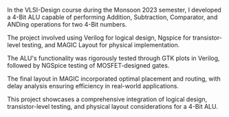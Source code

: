 In the VLSI-Design course during the Monsoon 2023 semester, I developed a 4-Bit ALU capable of performing Addition, Subtraction, Comparator, and ANDing operations for two 4-Bit numbers.

The project involved using Verilog for logical design, Ngspice for transistor-level testing, and MAGIC Layout for physical implementation. 

The ALU's functionality was rigorously tested through GTK plots in Verilog, followed by NGSpice testing of MOSFET-designed gates. 

The final layout in MAGIC incorporated optimal placement and routing, with delay analysis ensuring efficiency in real-world applications. 

This project showcases a comprehensive integration of logical design, transistor-level testing, and physical layout considerations for a 4-Bit ALU.

